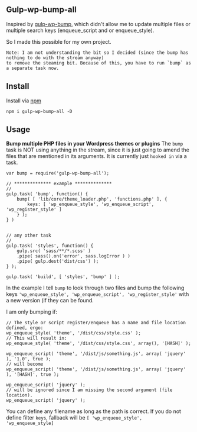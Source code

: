 ﻿## Gulp-wp-bump-all

Inspired by [gulp-wp-bump](https://www.npmjs.com/package/gulp-wp-bump), which didn't allow me to update multiple files or multiple search keys (enqueue_script and or enqueue_style).

So I made this possible for my own project.

    Note: I am not understanding the bit so I decided (since the bump has nothing to do with the stream anyway)
 	to remove the steaming bit. Because of this, you have to run `bump` as a separate task now.
## Install

Install via [npm](https://www.npmjs.com/package/gulp-wp-bump-all)

    npm i gulp-wp-bump-all -D

## Usage

**Bump multiple PHP files in your Wordpress themes or plugins**
The `bump` task is NOT using anything in the stream, since it is just going to amend the files that are mentioned in its arguments.  It is currently just `hooked in` via a task.

	var bump = require('gulp-wp-bump-all');

	// ************** example **************
	//
    gulp.task( 'bump', function() {
		bump( [ 'lib/core/theme_loader.php', 'functions.php' ], {
			keys: [ 'wp_enqueue_style', 'wp_enqueue_script', 'wp_register_style' ]
		} );
	} )


	// any other task
	//
	gulp.task( 'styles', function() {
		gulp.src( 'sass/**/*.scss' )
		.pipe( sass().on('error', sass.logError ) )
		.pipe( gulp.dest('dist/css') );
	} );

	gulp.task( 'build', [ 'styles', 'bump' ] );

In the example I tell `bump` to look through two files and bump the following keys `'wp_enqueue_style', 'wp_enqueue_script', 'wp_register_style'` with a new version (if they can be found.

I am only bumping if:

    // The style or script register/enqueue has a name and file location defined, ergo:
    wp_enqueue_style( 'theme', '/dist/css/style.css' );
    // This will result in:
    wp_enqueue_style( 'theme', '/dist/css/style.css', array(), '[HASH]' );

	wp_enqueue_script( 'theme', '/dist/js/something.js', array( 'jquery' ), '1.0', true );
	// will become
	wp_enqueue_script( 'theme', '/dist/js/something.js', array( 'jquery' ), '[HASH]', true );

	wp_enqueue_script( 'jquery' );
	// will be ignored since I am missing the second argument (file location).
	wp_enqueue_script( 'jquery' );

You can define any filename as long as the path is correct. If you do not define filter `keys`,  fallback will be `[ 'wp_enqueue_style', 'wp_enqueue_style]`



